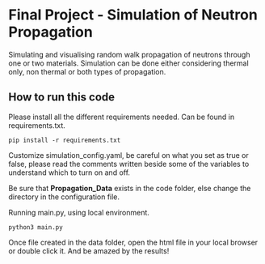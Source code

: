 # Final Project - Simulation of Neutron Propagation 

Simulating and visualising random walk propagation of neutrons through one or two materials. Simulation can be done either considering thermal only, non thermal or both types of propagation.

## How to run this code

Please install all the different requirements needed. Can be found in requirements.txt.
```
pip install -r requirements.txt
```

Customize simulation_config.yaml, be careful on what you set as true or false, please read the comments written beside some of the variables to understand which to turn on and off. 

Be sure that **Propagation_Data** exists in the code folder, else change the directory in the configuration file.


Running main.py, using local environment.

```
python3 main.py
```

Once file created in the data folder, open the html file in your local browser or double click it. And be amazed by the results! 

